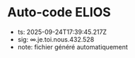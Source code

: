 # Auto-code ELIOS
- ts: 2025-09-24T17:39:45.217Z
- sig: ∞.je.toi.nous.432.528
- note: fichier généré automatiquement